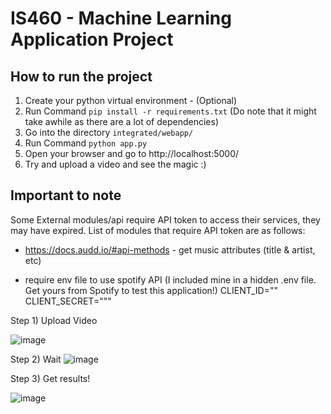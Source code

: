 # IS460 - Machine Learning Application Project

## How to run the project
1. Create your python virtual environment - (Optional)
2. Run Command `` pip install -r requirements.txt `` (Do note that it might take awhile as there are a lot of dependencies)
3. Go into the directory ``integrated/webapp/``
4. Run Command ``python app.py``
5. Open your browser and go to http://localhost:5000/
6. Try and upload a video and see the magic :)

## Important to note 
Some External modules/api require API token to access their services, they may have expired. List of modules that require API token are as follows:
- https://docs.audd.io/#api-methods - get music attributes (title & artist, etc)

- require env file to use spotify API (I included mine in a hidden .env file. Get yours from Spotify to test this application!)
CLIENT_ID=""
CLIENT_SECRET="""


Step 1) Upload Video


![image](https://user-images.githubusercontent.com/66168700/204093297-e44e3f48-5f4c-4a57-90fb-9b932231bf6f.png)



Step 2) Wait
![image](https://user-images.githubusercontent.com/66168700/204093148-6e517ebb-b6be-4145-ab7b-82f5f37882e5.png)


Step 3) Get results!

![image](https://user-images.githubusercontent.com/66168700/204093158-b2873d25-7cda-40c2-b35f-cc3ecdc471da.png)
